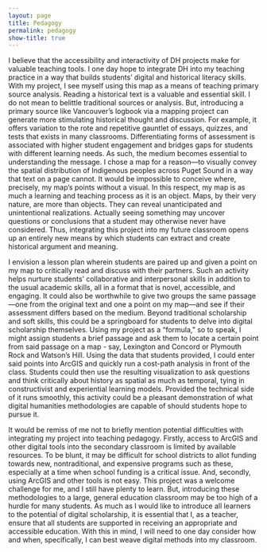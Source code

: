 ```yaml
---
layout: page
title: Pedagogy
permalink: pedagogy
show-title: true
---
```

I believe that the accessibility and interactivity of DH projects make for valuable teaching tools. I one day hope to integrate DH into my teaching practice in a way that builds students’ digital and historical literacy skills. With my project, I see myself using this map as a means of teaching primary source analysis. Reading a historical text is a valuable and essential skill. I do not mean to belittle traditional sources or analysis. But, introducing a primary source like Vancouver’s logbook via a mapping project can generate more stimulating historical thought and discussion. For example, it offers variation to the rote and repetitive gauntlet of essays, quizzes, and tests that exists in many classrooms. Differentiating forms of assessment is associated with higher student engagement and bridges gaps for students with different learning needs. As such, the medium becomes essential to understanding the message. I chose a map for a reason—to visually convey the spatial distribution of Indigenous peoples across Puget Sound in a way that text on a page cannot. It would be impossible to conceive where, precisely, my map’s points without a visual. In this respect, my map is as much a learning and teaching process as it is an object. Maps, by their very nature, are more than objects. They can reveal unanticipated and unintentional realizations. Actually seeing something may uncover questions or conclusions that a student may otherwise never have considered. Thus, integrating this project into my future classroom opens up an entirely new means by which students can extract and create historical argument and meaning.

I envision a lesson plan wherein students are paired up and given a point on my map to critically read and discuss with their partners. Such an activity helps nurture students’ collaborative and interpersonal skills in addition to the usual academic skills, all in a format that is novel, accessible, and engaging. It could also be worthwhile to give two groups the same passage—one from the original text and one a point on my map—and see if their assessment differs based on the medium. Beyond traditional scholarship and soft skills, this could be a springboard for students to delve into digital scholarship themselves. Using my project as a “formula,” so to speak, I might assign students a brief passage and ask them to locate a certain point from said passage on a map - say, Lexington and Concord or Plymouth Rock and Watson’s Hill. Using the data that students provided, I could enter said points into ArcGIS and quickly run a cost-path analysis in front of the class. Students could then use the resulting visualization to ask questions and think critically about history as spatial as much as temporal, tying in constructivist and experiential learning models. Provided the technical side of it runs smoothly, this activity could be a pleasant demonstration of what digital humanities methodologies are capable of should students hope to pursue it.

It would be remiss of me not to briefly mention potential difficulties with integrating my project into teaching pedagogy. Firstly, access to ArcGIS and other digital tools into the secondary classroom is limited by available resources. To be blunt, it may be difficult for school districts to allot funding towards new, nontraditional, and expensive programs such as these, especially at a time when school funding is a critical issue. And, secondly, using ArcGIS and other tools is not easy. This project was a welcome challenge for me, and I still have plenty to learn. But, introducing these methodologies to a large, general education classroom may be too high of a hurdle for many students. As much as I would like to introduce all learners to the potential of digital scholarship, it is essential that I, as a teacher, ensure that all students are supported in receiving an appropriate and accessible education. With this in mind, I will need to one day consider how and when, specifically, I can best weave digital methods into my classroom.
